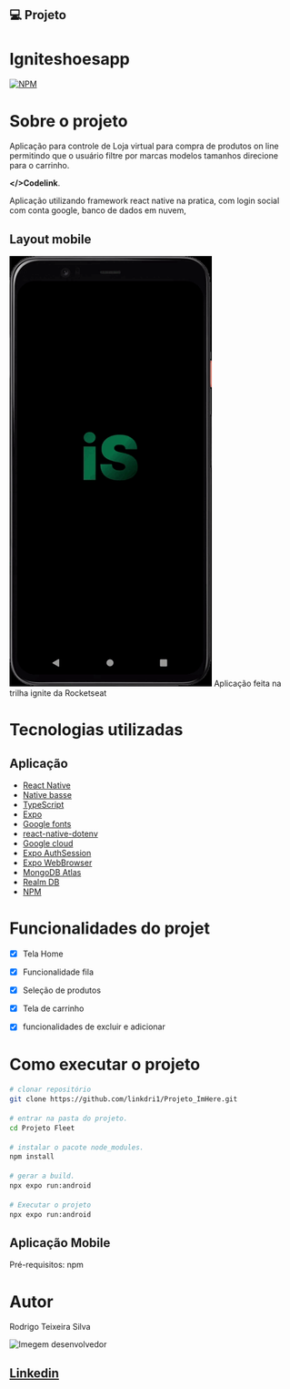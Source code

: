 
## 💻 Projeto

# Igniteshoesapp

[![NPM](https://img.shields.io/npm/l/react)](https://github.com/linkdri1/igniteshoesapp/blob/main/LICENSE)

# Sobre o projeto

Aplicação para controle de Loja virtual para compra de produtos on line permitindo que o usuário filtre por marcas modelos tamanhos direcione para o carrinho.

 **</>Codelink**.

Aplicação utilizando framework react native na pratica, com login social com conta google, banco de dados em nuvem,


## Layout mobile
![Alt text](./assets/Imagem-2.gif.gif)
Aplicação feita na trilha ignite da Rocketseat

# Tecnologias utilizadas
## Aplicação

- [React Native](https://reactnative.dev/docs/getting-started)
- [Native basse](https://nativebase.io)
- [TypeScript](https://www.typescriptlang.org/docs/)
- [Expo](https://docs.expo.dev/?utm_source=google&utm_medium=cpc&utm_content=search&gclid=CjwKCAjwxOymBhAFEiwAnodBLE4O6-g49a-HniPnrQt_l-6t_CNvui4z2_h31jUCUpesirHbFYmI_hoC39IQAvD_BwE)
- [Google fonts](https://docs.expo.dev/develop/user-interface/fonts/#use-a-google-font)
- [react-native-dotenv](https://www.npmjs.com/package/react-native-dotenv)
- [Google cloud](https://console.cloud.google.com/welcome?hl=pt-br&project=ignitefleet-395716)
- [Expo AuthSession](https://docs.expo.dev/versions/latest/sdk/auth-session/?utm_source=google&utm_medium=cpc&utm_content=performancemax&gclid=CjwKCAjw29ymBhAKEiwAHJbJ8pY-Lk3ABjSLBFqMuV7A63VxK-6VDFHeUv57EdQlDdf435jvOsBg3xoC3_QQAvD_BwE)
- [Expo WebBrowser](https://docs.expo.dev/versions/latest/sdk/webbrowser/)
- [MongoDB Atlas](https://www.mongodb.com/atlas/database)
- [Realm DB](https://www.mongodb.com/docs/realm/sdk/react-native/install/)
- [NPM](https://docs.npmjs.com)


# Funcionalidades do projet

- [x] Tela Home
- [x] Funcionalidade fila 
- [x] Seleção de produtos 
- [x] Tela de carrinho 
- [x] funcionalidades de excluir e adicionar 


# Como executar o projeto

```bash
# clonar repositório
git clone https://github.com/linkdri1/Projeto_ImHere.git

# entrar na pasta do projeto.
cd Projeto Fleet

# instalar o pacote node_modules.
npm install

# gerar a build.
npx expo run:android

# Executar o projeto
npx expo run:android
```
## Aplicação Mobile
Pré-requisitos: npm 

# Autor

Rodrigo Teixeira Silva

<img style = "width:200px" src="https://github.com/linkdri1.png" alt="Imegem desenvolvedor" >

## [Linkedin](https://www.linkedin.com/in/rodrigo-teixeira-silva/)

